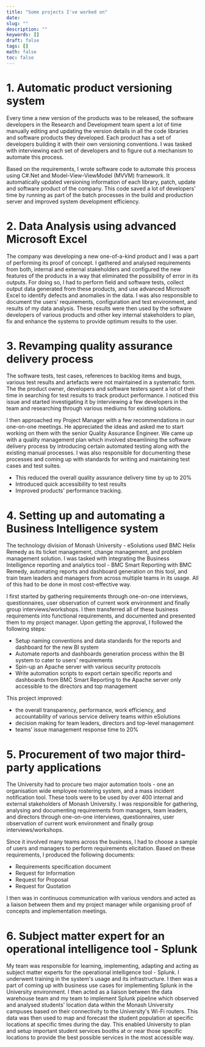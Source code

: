```yaml
---
title: "Some projects I've worked on"
date: 
slug: ""
description: ""
keywords: []
draft: false
tags: []
math: false
toc: false
---
```

# 1. Automatic product versioning system

Every time a new version of the products was to be released, the software developers in the Research and Development team spent a lot of time manually editing and updating the version details in all the code libraries and software products they developed. Each product has a set of developers building it with their own versioning conventions. I was tasked with interviewing each set of developers and to figure out a mechanism to automate this process. 

Based on the requirements, I wrote software code to automate this process using C#.Net and Model-View-ViewModel (MVVM) framework. It automatically updated versioning information of each library, patch, update and software product of the company. This code saved a lot of developers' time by running as part of the batch processes in the build and production server and improved system development efficiency. 

# 2. Data Analysis using advanced Microsoft Excel

The company was developing a new one-of-a-kind product and I was a part of performing its proof of concept. I gathered and analysed requirements from both, internal and external stakeholders and configured the new features of the products in a way that eliminated the possibility of error in its outputs. For doing so, I had to perform field and software tests, collect output data generated from these products, and use advanced Microsoft Excel to identify defects and anomalies in the data. I was also responsible to document the users' requirements, configuration and test environment, and results of my data analysis. These results were then used by the software developers of various products and other key internal stakeholders to plan, fix and enhance the systems to provide optimum results to the user. 

# 3. Revamping quality assurance delivery process

The software tests, test cases, references to backlog items and bugs, various test results and artefacts were not maintained in a systematic form. The the product owner, developers and software testers spent a lot of their time in searching for test results to track product performance. I noticed this issue and started investigating it by interviewing a few developers in the team and researching through various mediums for existing solutions. 

I then approached my Project Manager with a few recommendations in our one-on-one meetings. He appreciated the ideas and asked me to start working on them with the senior Quality Assurance Engineer. We came up with a quality management plan which involved streamlining the software delivery process by introducing certain automated testing along with the existing manual processes. I was also responsible for documenting these processes and coming up with standards for writing and maintaining test cases and test suites. 

- This reduced the overall quality assurance delivery time by up to 20%
- Introduced quick accessibility to test results
- Improved products' performance tracking.

# 4. Setting up and automating a Business Intelligence system

The technology division of Monash University - eSolutions used BMC Helix Remedy as its ticket management, change management, and problem management solution. I was tasked with integrating the Business Intelligence reporting and analytics tool - BMC Smart Reporting with BMC Remedy, automating reports and dashboard generation on this tool, and train team leaders and managers from across multiple teams in its usage. All of this had to be done in most cost-effective way. 

I first started by gathering requirements through one-on-one interviews, questionnaires, user observation of current work environment and finally group interviews/workshops. I then transferred all of these business requirements into functional requirements, and documented and presented them to my project manager. Upon getting the approval, I followed the following steps:

- Setup naming conventions and data standards for the reports and dashboard for the new BI system
- Automate reports and dashboards generation process within the BI system to cater to users' requirements
- Spin-up an Apache server with various security protocols
- Write automation scripts to export certain specific reports and dashboards from BMC Smart Reporting to the Apache server only accessible to the directors and top management

This project improved:

- the overall transparency, performance, work efficiency, and accountability of various service delivery teams within eSolutions
- decision making for team leaders, directors and top-level management
- teams’ issue management response time to 20%

# 5. Procurement of two major third-party applications

The University had to procure two major automation tools - one an organisation wide employee rostering system, and a mass incident notification tool. These tools were to be used by over 400 internal and external stakeholders of Monash University. I was responsible for gathering, analysing and documenting requirements from managers, team leaders, and directors through one-on-one interviews, questionnaires, user observation of current work environment and finally group interviews/workshops. 

Since it involved many teams across the business, I had to choose a sample of users and managers to perform requirements elicitation. Based on these requirements, I produced the following documents:

- Requirements specification document
- Request for Information
- Request for Proposal
- Request for Quotation

I then was in continuous communication with various vendors and acted as a liaison between them and my project manager while organising proof of concepts and implementation meetings.

# 6. Subject matter expert for an operational intelligence tool - Splunk

My team was responsible for learning, implementing, adapting and acting as subject matter experts for the operational intelligence tool - Splunk. I underwent training in the system's usage and its infrastructure. I then was a part of coming up with business use cases for implementing Splunk in the University environment. I then acted as a liaison between the data warehouse team and my team to implement Splunk pipeline which observed and analysed students' location data within the Monash University campuses based on their connectivity to the University's Wi-Fi routers. This data was then used to map and forecast the student population at specific locations at specific times during the day. This enabled University to plan and setup important student services booths at or near those specific locations to provide the best possible services in the most accessible way.